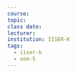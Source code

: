```yaml
---
course: 
topic: 
class date: 
lecturer: 
institution: IISER-K
tags:
  - iiser-k
  - sem-5
---
```





